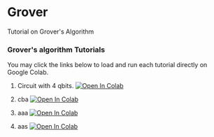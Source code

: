 # Grover
Tutorial on Grover's Algorithm

### Grover's algorithm Tutorials
You may click the links below to load and run each tutorial directly on Google Colab.
1. Circuit with 4 qbits.  [![Open In Colab](https://colab.research.google.com/assets/colab-badge.svg)](https://colab.research.google.com/github/Leon-WIT/Grover/blob/main/GroverTutorial1_4qbits.ipynb)
 
2. cba  [![Open In Colab](https://colab.research.google.com/assets/colab-badge.svg)](https://colab.research.google.com/github/deligiannidisl/Test/blob/main/circuits.ipynb)
 
3. aaa  [![Open In Colab](https://colab.research.google.com/assets/colab-badge.svg)](https://colab.research.google.com/github/deligiannidisl/Test/blob/main/circuits.ipynb)
 
4. aas  [![Open In Colab](https://colab.research.google.com/assets/colab-badge.svg)](https://colab.research.google.com/github/deligiannidisl/Test/blob/main/circuits.ipynb)
 

